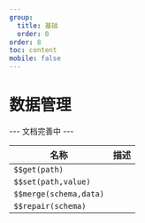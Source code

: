```yaml
---
group:
  title: 基础
  order: 0
order: 8
toc: content
mobile: false
---
```


# 数据管理


--- 文档完善中 ---

| 名称                   | 描述 |
| ---------------------- | ---- |
| `$$get(path)`          |      |
| `$$set(path,value) `   |      |
| `$$merge(schema,data)` |      |
| `$$repair(schema)`     |      |